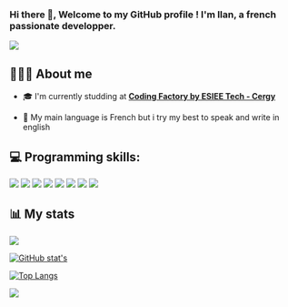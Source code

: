 ### Hi there 👋, Welcome to my GitHub profile ! I'm Ilan, a french passionate developper.

![](https://cdn.discordapp.com/attachments/682838834370707506/920333381273788436/icegif-87.gif)

## 🙋🏽‍♂️ About me

- 🎓 I'm currently studding at **[Coding Factory by ESIEE Tech - Cergy](https://codingfactory.fr/)**

- 💬 My main language is French but i try my best to speak and write in english 

## 💻 Programming skills:

![](https://img.shields.io/badge/Python-3776AB?style=for-the-badge&logo=python&logoColor=white)
![](https://img.shields.io/badge/HTML5-E34F26?style=for-the-badge&logo=html5&logoColor=white)
![](https://img.shields.io/badge/CSS3-1572B6?style=for-the-badge&logo=css3&logoColor=white)
![](https://img.shields.io/badge/Sass-CC6699?style=for-the-badge&logo=sass&logoColor=white)
![](https://img.shields.io/badge/JavaScript-F7DF1E?style=for-the-badge&logo=javascript&logoColor=black)
![](https://img.shields.io/badge/Java-ED8B00?style=for-the-badge&logo=java&logoColor=white)
![](https://img.shields.io/badge/PHP-777BB4?style=for-the-badge&logo=php&logoColor=white)
![](https://img.shields.io/badge/React-20232A?style=for-the-badge&logo=react&logoColor=61DAFB)

## 📊 My stats

![](https://komarev.com/ghpvc/?username=IlanHopti&label=Profile%20views&color=0e75b6&style=flat)

[![GitHub stat's](https://github-readme-stats.vercel.app/api?username=IlanHopti&theme=tokyonight)](https://github.com/anuraghazra/github-readme-stats)

[![Top Langs](https://github-readme-stats.vercel.app/api/top-langs/?username=IlanHopti&theme=tokyonight)](https://github.com/anuraghazra/github-readme-stats&count_private=true&show_icons=true)

![](https://github-readme-stats.vercel.app/api/wakatime?username=IlanHopti&theme=tokyonight)
